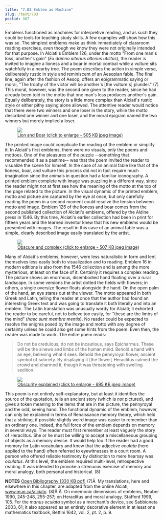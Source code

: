 ```yaml
---
title: "7.03 Emblem as Machine"
slug: /text/703
postid: 367
---
```

Emblems functioned as machines for interpretive reading, and as such they could be tools for teaching study skills. A few examples will show how this was so. The simplest emblems make us think immediately of classroom reading exercises, even though we know they were not originally intended for that purpose. In Alciati's Emblem 126, under the motto "From one man's loss, another's gain" (<em>Ex damno alterius alterius utilitas</em>), the reader is invited to imagine a lioness and a boar in mortal combat while a vulture sits watchfully in a nearby tree. The poem describes the action in simple verse, deliberately rustic in style and reminiscent of an Aesopian fable. The final line, again after the fashion of Aesop, offers an epigrammatic saying or moral, "The trophy of the victor will be another's [the vulture's] plunder." (7) This moral, however, was the second one given to the reader, since he had already been told in the motto that one man's loss produces another's gain. Equally deliberately, the story is a little more complex than Alciati's rustic style or either pithy saying alone allowed. The attentive reader would notice that there were two winners and one loser in the story, while the motto described one winner and one loser, and the moral epigram named the two winners but merely implied a loser.
<p style="text-align: center;"></p>


<figure class="mkdn-figure">
    <a href="/images_full//7.00_Chapter_Seven/HFS_028.01.jpg" class="mkdn-image-link">
    <img class="mkdn-image" src="/images_full//7.00_Chapter_Seven/HFS_028.01.jpg" />
    <figcaption class="mkdn-figcaption">Lion and Boar (click to enlarge - 505 KB jpeg image)</figcaption>
    </a>
</figure>

The printed image could complicate the reading of the emblem or simplify it. In Alciati's first emblems, there were no visuals, only the poems and mottoes. One of the pleasures of the puzzle --something that recommended it as a pastime-- was that the poem invited the reader to visualize the scene for himself. In the case of an animal fable like that of the lioness, boar, and vulture this process did not in fact require much imagination since the animals in question had a familiar iconography. A printed emblem complete with image was puzzling in a different way, since the reader might not at first see how the meaning of the motto at the top of the page related to the picture. In the visual dynamic of the printed emblem, motto and picture are captured by the eye at once, but only carefully reading the poem in a second moment could resolve the tension between motto and image. Emblem 126 of the lioness and boar comes from the second published collection of Alciati's emblems, offered by the Aldine press in 1546. By this time, Alciati's earlier collection had been in print for fifteen years and the learned inventor knew that his new emblems would be presented with images. The result in this case of an animal fable was a simple, clearly described image easily translated by the artist.
<p style="text-align: center;"></p>


<figure class="mkdn-figure">
    <a href="/images_full//7.00_Chapter_Seven/HFS_028.02.jpg" class="mkdn-image-link">
    <img class="mkdn-image" src="/images_full//7.00_Chapter_Seven/HFS_028.02.jpg" />
    <figcaption class="mkdn-figcaption">Obscure and complex (click to enlarge - 507 KB jpeg image)</figcaption>
    </a>
</figure>

Many of Alciati's emblems, however, were less naturalistic in form and lent themselves less easily both to visualization and to reading. Emblem 16 in modern editions is also from the 1546 collection and is among the more mysterious, at least on the face of it. Certainly it requires a complex reading. The picture shows an enormous, disembodied hand floating over a rural landscape. In some versions the artist dotted the fields with flowers; in others, a single oversize flower floats alongside the hand. On the open palm of the hand, an eye stares out at the viewer. The motto appeared in both Greek and Latin, telling the reader at once that the author had found an interesting Greek text and was going to translate it both literally and into an emblem. The Latin translation was unusually wordy for Alciati; it exhorted the reader to be careful, not to believe too easily, for "these are the limbs of the mind" (<em>haec sunt membra mentis</em>). No reader could be expected to resolve the enigma posed by the image and motto with any degree of certainty unless he could also get some hints from the poem. Even then, the reader was made to work. The entire poem reads:
<blockquote>Do not be credulous, do not be incautious, says Epicharmus. These will be the sinews and limbs of the human mind. Behold a hand with an eye, believing what it sees. Behold the pennyroyal flower, ancient symbol of sobriety. By displaying it [the flower] Heraclitus calmed the crowd and charmed it, though it was threatening with swelling sedition.</blockquote>
<p style="text-align: center;"></p>


<figure class="mkdn-figure">
    <a href="/images_full//7.00_Chapter_Seven/HFS_027.02.jpg" class="mkdn-image-link">
    <img class="mkdn-image" src="/images_full//7.00_Chapter_Seven/HFS_027.02.jpg" />
    <figcaption class="mkdn-figcaption">Obscurity explained (click to enlarge - 695 KB jpeg image)</figcaption>
    </a>
</figure>

This poem is not entirely self-explanatory, but at least it identifies the source of the quotation, tells an ancient story (which is <em>not</em> pictured), and gives a token meaning to the items that are in the picture, the pennyroyal and the odd, seeing hand. The functional dynamic of the emblem, however, can only be explained in terms of Renaissance memory theory, which held that a striking, if possible slightly weird image was easier to remember than an ordinary one. Indeed, the full force of the emblem depends on memory in several ways. The reader must first remember at least vaguely the story of Heraclitus. She or he must be willing to accept a miscellaneous grouping of objects as a memory device. It would help too if the reader had a good memory for Latin vocabulary and knew that the adjective <em>oculata</em> (here applied to the hand) often referred to eyewitnesses in a court room. A person who offered reliable testimony by distinction to mere hearsay was <em>oculatus</em>. At this level, the emblem required multi-level, retrospective reading. It was intended to provoke a strenuous exercise of memory and moral analogy, both personal and historical. (8)

<strong>NOTES</strong>
<a href="http://www.humanismforsale.org/bibliography.pdf" target="new">Open Bibliography (330 KB pdf)</a>
(7)Â  My translations, here and elsewhere in this chapter, are adapted from the online Alciati, www.mun.ca/alciato.
(8)Â Â  On mnemonic dimensions of emblems, Neuber 1990, 245-248, 255-257; on Heraclitus and moral analogy, Stafford 1999, 105. For the <em>manus oculata</em> symbol as a merchant's device, see Sabbioneta 2003, 61; it also appeared as an entirely decorative element in at least one mathematics textbook, Bettini 1642, vol. 2, pt. 2, p. 9.
